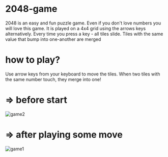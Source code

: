 # 2048-game
2048 is an easy and fun puzzle game. Even if you don't love numbers you will love this game. It is played on a 4x4 grid using the arrows keys alternatively. Every time you press a key - all tiles slide. Tiles with the same value that bump into one-another are merged
# how to play?
 Use arrow keys from your keyboard to move the tiles. When two tiles with the same number touch, they merge into one!
 
# => before start
![game2](https://user-images.githubusercontent.com/80638381/187662278-f6c2f120-382b-477f-aff6-a295d28dab0a.jpeg)

# => after playing some move
![game1](https://user-images.githubusercontent.com/80638381/187662210-69f27cae-913f-4b9f-991b-d6aaa39f841a.jpeg)

